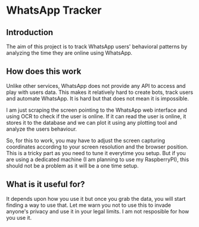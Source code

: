 # WhatsApp Tracker

## Introduction
The aim of this project is to track WhatsApp users' behavioral patterns by analyzing the time they are online using WhatsApp.

## How does this work
Unlike other services, WhatsApp does not provide any API to access and play with users data. This makes it relatively hard to create bots, track users and automate WhatsApp. It is hard but that does not mean it is impossible.

I am just scraping the screen pointing to the WhatsApp web interface and using OCR to check if the user is online. If it can read the user is online, it stores it to the database and we can plot it using any plotting tool and analyze the users behaviour.

So, for this to work, you may have to adjust the screen capturing coordinates according to your screen resolution and the browser position. This is a tricky part as you need to tune it everytime you setup. But if you are using a dedicated machine (I am planning to use my RaspberryPI), this should not be a problem as it will be a one time setup.

## What is it useful for?
It depends upon how you use it but once you grab the data, you will start finding a way to use that.
Let me warn you not to use this to invade anyone's privacy and use it in your legal limits. I am not resposible for how you use it.